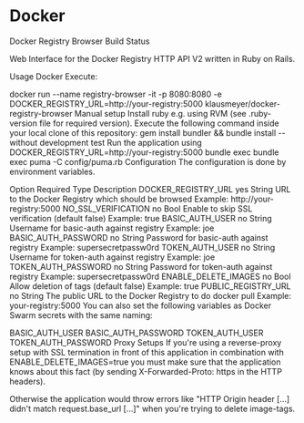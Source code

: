 # Docker
Docker Registry Browser
Build Status

Web Interface for the Docker Registry HTTP API V2 written in Ruby on Rails.

Usage
Docker
Execute:

docker run --name registry-browser -it -p 8080:8080 -e DOCKER_REGISTRY_URL=http://your-registry:5000 klausmeyer/docker-registry-browser
Manual setup
Install ruby e.g. using RVM
(see .ruby-version file for required version).
Execute the following command inside your local clone of this repository:
gem install bundler && bundle install --without development test
Run the application using
DOCKER_REGISTRY_URL=http://your-registry:5000 bundle exec bundle exec puma -C config/puma.rb
Configuration
The configuration is done by environment variables.

Option	Required	Type	Description
DOCKER_REGISTRY_URL	yes	String	URL to the Docker Registry which should be browsed
Example: http://your-registry:5000
NO_SSL_VERIFICATION	no	Bool	Enable to skip SSL verification (default false)
Example: true
BASIC_AUTH_USER	no	String	Username for basic-auth against registry
Example: joe
BASIC_AUTH_PASSWORD	no	String	Password for basic-auth against registry
Example: supersecretpassw0rd
TOKEN_AUTH_USER	no	String	Username for token-auth against registry
Example: joe
TOKEN_AUTH_PASSWORD	no	String	Password for token-auth against registry
Example: supersecretpassw0rd
ENABLE_DELETE_IMAGES	no	Bool	Allow deletion of tags (default false)
Example: true
PUBLIC_REGISTRY_URL	no	String	The public URL to the Docker Registry to do docker pull
Example: your-registry:5000
You can also set the following variables as Docker Swarm secrets with the same naming:

BASIC_AUTH_USER
BASIC_AUTH_PASSWORD
TOKEN_AUTH_USER
TOKEN_AUTH_PASSWORD
Proxy Setups
If you're using a reverse-proxy setup with SSL termination in front of this application in combination with ENABLE_DELETE_IMAGES=true you must make sure that the application knows about this fact (by sending X-Forwarded-Proto: https in the HTTP headers).

Otherwise the application would throw errors like "HTTP Origin header [...] didn't match request.base_url [...]" when you're trying to delete image-tags.
